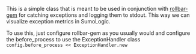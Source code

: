 This is a simple class that is meant to be used in conjunction with [rollbar-gem](https://github.com/rollbar/rollbar-gem) for catching exceptions and logging them to stdout. This way we can visualize exception metrics in SumoLogic.

To use this, just configure rollbar-gem as you usually would and configure the before_process to use the ExceptionHandler class `config.before_process << ExceptionHandler.new`
